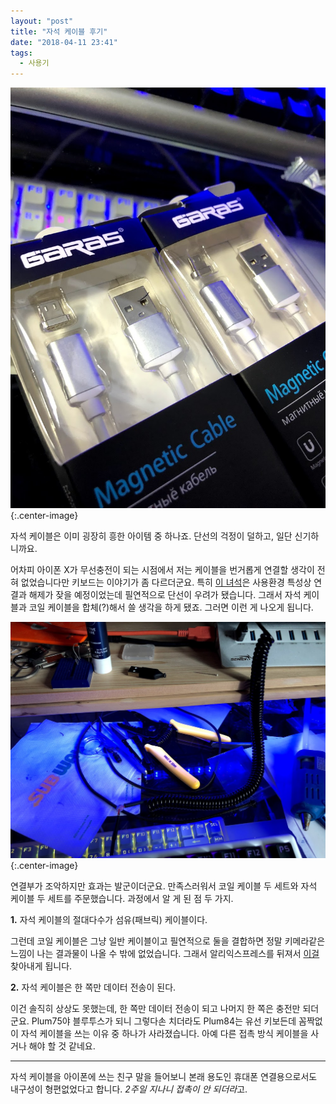 ```yaml
---
layout: "post"
title: "자석 케이블 후기"
date: "2018-04-11 23:41"
tags:
  - 사용기
---
```


![item image](/images/2018-04-11/magnet_cable.jpg){:.center-image}

자석 케이블은 이미 굉장히 흥한 아이템 중 하나죠. 단선의 걱정이 덜하고, 일단 신기하니까요.

어차피 아이폰 X가 무선충전이 되는 시점에서 저는 케이블을 번거롭게 연결할 생각이 전혀 없었습니다만 키보드는 이야기가 좀 다르더군요. 특히 [이 녀석](https://canor.cf/2018/03/17/niz-plum-75-keyboard/)은 사용환경 특성상 연결과 해제가 잦을 예정이었는데 필연적으로 단선이 우려가 됐습니다. 그래서 자석 케이블과 코일 케이블을 합체(?)해서 쓸 생각을 하게 됐죠. 그러면 이런 게 나오게 됩니다.

![magnet coiled](/images/magnet_coil.jpg){:.center-image}

연결부가 조악하지만 효과는 발군이더군요. 만족스러워서 코일 케이블 두 세트와 자석 케이블 두 세트를 주문했습니다. 과정에서 알 게 된 점 두 가지.

**1\.** 자석 케이블의 절대다수가 섬유(패브릭) 케이블이다.

그런데 코일 케이블은 그냥 일반 케이블이고 필연적으로 둘을 결합하면 정말 키메라같은 느낌이 나는 결과물이 나올 수 밖에 없었습니다. 그래서 알리익스프레스를 뒤져서 [이걸](https://ko.aliexpress.com/item/GARAS-USB-USB/32837687389.html) 찾아내게 됩니다.

**2\.** 자석 케이블은 한 쪽만 데이터 전송이 된다.

이건 솔직히 상상도 못했는데, 한 쪽만 데이터 전송이 되고 나머지 한 쪽은 충전만 되더군요. Plum75야 블루투스가 되니 그렇다손 치더라도 Plum84는 유선 키보든데 꼼짝없이 자석 케이블을 쓰는 이유 중 하나가 사라졌습니다. 아예 다른 접촉 방식 케이블을 사거나 해야 할 것 같네요.

- - -

자석 케이블을 아이폰에 쓰는 친구 말을 들어보니 본래 용도인 휴대폰 연결용으로서도 내구성이 형편없었다고 합니다. *2주일 지나니 접촉이 안 되더라*고.

